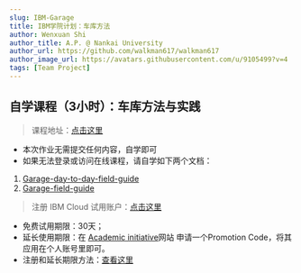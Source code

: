 ```yaml
---
slug: IBM-Garage
title: IBM学院计划：车库方法
author: Wenxuan Shi
author_title: A.P. @ Nankai University
author_url: https://github.com/walkman617/walkman617
author_image_url: https://avatars.githubusercontent.com/u/9105499?v=4
tags: [Team Project]
---
```


## 自学课程（3小时）：车库方法与实践

> 课程地址：[点击这里](https://www.ibm.com/cloud/architecture/content/course/garage-method-for-cloud-advocate)
- 本次作业无需提交任何内容，自学即可
- 如果无法登录或访问在线课程，请自学如下两个文档：
 1. [Garage-day-to-day-field-guide](https://github.com/walkman617/SE2021/blob/main/IBM/Garage-day-to-day-field-guide.pdf)
 2. [Garage-field-guide](https://github.com/walkman617/SE2021/blob/main/IBM/Garage-field-guide.pdf)


> 注册 IBM Cloud 试用账户：[点击这里](https://cloud.ibm.com/registration/trial)
 - 免费试用期限：30天；
 - 延长使用期限：在 [Academic initiative](https://www.ibm.com/academic/home)网站
申请一个Promotion Code，将其应用在个人账号里即可。
 - 注册和延长期限方法：[查看这里](https://github.com/walkman617/SE2021/blob/main/IBM/IBM_Cloud_Trial.pdf)


